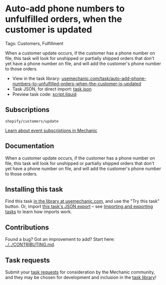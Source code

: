 # Auto-add phone numbers to unfulfilled orders, when the customer is updated

Tags: Customers, Fulfillment

When a customer update occurs, if the customer has a phone number on file, this task will look for unshipped or partially shipped orders that don't yet have a phone number on file, and will add the customer's phone number to those orders.

* View in the task library: [usemechanic.com/task/auto-add-phone-numbers-to-unfulfilled-orders-when-the-customer-is-updated](https://usemechanic.com/task/auto-add-phone-numbers-to-unfulfilled-orders-when-the-customer-is-updated)
* Task JSON, for direct import: [task.json](../../tasks/auto-add-phone-numbers-to-unfulfilled-orders-when-the-customer-is-updated.json)
* Preview task code: [script.liquid](./script.liquid)

## Subscriptions

```liquid
shopify/customers/update
```

[Learn about event subscriptions in Mechanic](https://docs.usemechanic.com/article/408-subscriptions)

## Documentation

When a customer update occurs, if the customer has a phone number on file, this task will look for unshipped or partially shipped orders that don't yet have a phone number on file, and will add the customer's phone number to those orders.

## Installing this task

Find this task [in the library at usemechanic.com](https://usemechanic.com/task/auto-add-phone-numbers-to-unfulfilled-orders-when-the-customer-is-updated), and use the "Try this task" button. Or, import [this task's JSON export](../../tasks/auto-add-phone-numbers-to-unfulfilled-orders-when-the-customer-is-updated.json) – see [Importing and exporting tasks](https://docs.usemechanic.com/article/505-importing-and-exporting-tasks) to learn how imports work.

## Contributions

Found a bug? Got an improvement to add? Start here: [../../CONTRIBUTING.md](../../CONTRIBUTING.md).

## Task requests

Submit your [task requests](https://mechanic.canny.io/task-requests) for consideration by the Mechanic community, and they may be chosen for development and inclusion in the [task library](https://tasks.mechanic.dev/)!
